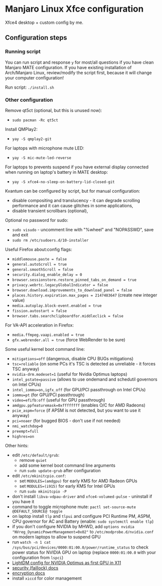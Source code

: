 # Manjaro Linux Xfce configuration

Xfce4 desktop + custom config by me.

## Configuration steps

### Running script

You can run script and response `y` for most/all questions if you have clean Manjaro MATE configuration. If you have existing installation of Arch/Manjaro Linux, review/modify the script first, because it will change your computer configuration!

Run script: `./install.sh`

### Other configuration

Remove qt5ct (optional, but this is unused now):
 - `sudo pacman -Rc qt5ct`

Install QMPlay2:
- `yay -S qmplay2-git`

For laptops with microphone mute LED:
- `yay -S mic-mute-led-reverse`

For laptops to prevents suspend if you have external display connected when running on laptop's battery in MATE desktop:
- `yay -S xfce4-no-sleep-on-battery-lid-closed-git`

Kvantum can be configured by script, but for manual configuration:
- disable compositing and translucency - it can degrade scrolling performance and it can cause glitches in some applications,
- disable transient scrollbars (optional),

Optional no password for sudo:
- `sudo visudo` - uncomment line with "%wheel" and "NOPASSWD", save and exit
- `sudo rm /etc/sudoers.d/10-installer`

Useful Firefox about:config flags:
- `middlemouse.paste = false`
- `general.autoScroll = true`
- `general.smoothScroll = false`
- `security.dialog_enable_delay = 0`
- `browser.sessionstore.restore_pinned_tabs_on_demand = true`
- `privacy.webrtc.legacyGlobalIndicator = false`
- `browser.download.improvements_to_download_panel = false`
- `places.history.expiration.max_pages = 2147483647` (create new integer value)
- `media.autoplay.block-event.enabled = true`
- `fission.autostart = false`
- `browser.tabs.searchclipboardfor.middleclick = false`

For VA-API acceleration in Firefox:
- `media.ffmpeg.vaapi.enabled = true`
- `gfx.webrender.all = true` (force WebRender to be sure)

Some useful kernel boot command line:
- `mitigations=off` (dangerous, disable CPU BUGs mitigations)
- `tsc=reliable` (on some PCs it's TSC is detected as unreliable - it forces TSC anyway)
- `nvidia-drm.modeset=1` (useful for Nvidia Optimus laptops)
- `intel_pstate=passive` (allows to use ondemand and schedutil governors on Intel CPUs)
- `intel_iommu=on,igfx_off` (for GPU/PCI passthrough on Intel CPUs)
- `iommu=pt` (for GPU/PCI passthrough)
- `video=efifb:off` (useful for GPU passthrough)
- `amdgpu.ppfeaturemask=0xffffffff` (enables O/C for AMD Radeons)
- `pcie_aspm=force` (if APSM is not detected, but you want to use it anyway)
- `pci=noaer` (for bugged BIOS - don't use if not needed)
- `nmi_watchdog=0`
- `preempt=full`
- `highres=on`

Other hints:
- edit `/etc/default/grub`:
  - remove `quiet`
  - add some kernel boot command line arguments
  - run `sudo update-grub` after configuration
- edit `/etc/mkinitcpio.conf`:
  - set `MODULES=(amdgpu)` for early KMS for AMD Radeon GPUs
  - set `MODULES=(i915)` for early KMS for Intel GPUs
  - run `sudo mkinitcpio -P`
- don't install `libva-vdpau-driver` and `xfce4-volumed-pulse` - uninstall if you have it
- command to toggle microphone mute: `pactl set-source-mute @DEFAULT_SOURCE@ toggle`
- on laptop install `tlp` and `tlpui` and configure PCI Runtime PM, ASPM, CPU governor for AC and Battery (enable: `sudo systemctl enable tlp`)
- if you don't configure NVIDIA by MHWD, add `options nvidia "NVreg_DynamicPowerManagement=0x02"` to `/etc/modprobe.d/nvidia.conf` on modern laptops to allow to suspend GPU
- run `watch -n 1 cat /sys/bus/pci/devices/0000:01:00.0/power/runtime_status` to check power status for NVIDIA GPU on laptop (replace `0000:01:00.0` with your configuration from `lspci`)
- [LightDM config for NVIDIA Optimus as first GPU in X11](https://wiki.archlinux.org/title/NVIDIA_Optimus#LightDM)
- [security (faillock) docs](https://wiki.archlinux.org/title/security#User_setup)
- [encryption docs](https://wiki.archlinux.org/title/Dm-crypt/Encrypting_an_entire_system)
- install `xiccd` for color management
